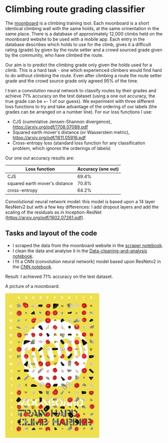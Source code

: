 # Climbing route grading classifier

The [moonboard](https://www.moonboard.com) is a climbing training tool.  Each moonboard is a short identical climbing wall with the same holds, at the same orinentation in the same place.  There is a database of approximately 12,000 climbs held on the moonboard website to be used with a mobile app.  Each entry in the database describes which holds to use for the climb, gives it a difficult rating (grade) by given by the route setter and a crowd sourced grade given by the community, who have climbed the route.

Our aim is to predict the climbing grade only given the holds used for a climb.  This is a hard task - one which experienced climbers would find hard to do without climbing the route.  Even after climbing a route the route setter grade and the crowd source grade only agreed 95% of the time.

I train a convolution neural network to classify routes by their grades and achieve 71% accuracy on the test dataset (using a one out accuracy, the true grade can be +- 1 of our guess).  We experiment with three different loss functions to try and take advantage of the ordering of our labels (the grades can be arranged on a number line).  For our loss functions I use:
- CJS (cummlative Jensen-Shannon divergence), https://arxiv.org/pdf/1708.07089.pdf
- Squared earth mover's distance (or Wasserstein metric), https://arxiv.org/pdf/1611.05916.pdf
- Cross-entropy loss (standard loss function for any classification problem, which ignores the orderings of labels)

Our one out accuracy results are:

|Loss function| Accuracy (one out)|
|---|---|
|CJS | 69.4%|
|squared earth mover's distance| 70.8%|
|cross-entropy| 64.2%|

Convolutional neural network model: this model is based upon a 14 layer ResNetv2 but with a few key differences: I add dropout layers and add the scaling of the residuals as in Inception-ResNet (https://arxiv.org/pdf/1602.07261.pdf).


## Tasks and layout of the code
- I scraped the data from the moonboard website in the [scraper notebook](https://nbviewer.jupyter.org/github/luke321321/portfolio/blob/master/climbing/Scraper.ipynb).
- I clean the data and analyise it in the [Data-cleaning-and-analysis notebook](https://nbviewer.jupyter.org/github/luke321321/portfolio/blob/master/climbing/Data-cleaning-and-analysis.ipynb).
- I fit a CNN (convolution neural network) model based upon ResNetv2 in the [CNN notebook](https://nbviewer.jupyter.org/github/luke321321/portfolio/blob/master/climbing/CNN.ipynb).

Result: I achieved 71% accuracy on the test dataset.

A picture of a moonboard:

<img src="moonboard.png" alt="a moonboard" width="300"/>